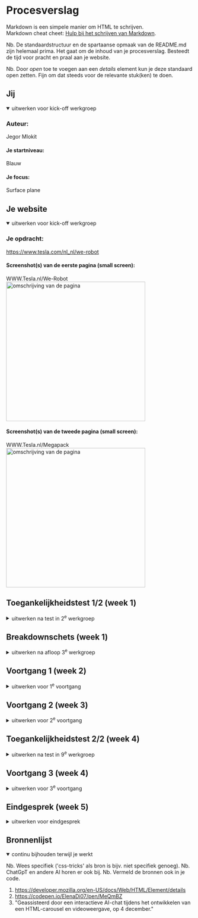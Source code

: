 # Procesverslag
Markdown is een simpele manier om HTML te schrijven.  
Markdown cheat cheet: [Hulp bij het schrijven van Markdown](https://github.com/adam-p/markdown-here/wiki/Markdown-Cheatsheet).

Nb. De standaardstructuur en de spartaanse opmaak van de README.md zijn helemaal prima. Het gaat om de inhoud van je procesverslag. Besteedt de tijd voor pracht en praal aan je website.

Nb. Door *open* toe te voegen aan een *details* element kun je deze standaard open zetten. Fijn om dat steeds voor de relevante stuk(ken) te doen.





## Jij

<details open>
  <summary>uitwerken voor kick-off werkgroep</summary>

  ### Auteur:
  Jegor Mlokit

  #### Je startniveau:
  Blauw

  #### Je focus:
  Surface plane
 
</details>





## Je website

<details open>
  <summary>uitwerken voor kick-off werkgroep</summary>

  ### Je opdracht:
  https://www.tesla.com/nl_nl/we-robot

  #### Screenshot(s) van de eerste pagina (small screen): 
  WWW.Tesla.nl/We-Robot
  <img src="readme-images/IMG_9972.JPG" width="375px" alt="omschrijving van de pagina">

  #### Screenshot(s) van de tweede pagina (small screen):
  WWW.Tesla.nl/Megapack
  <img src=readme-images/IMG_9974.JPG width="375px" alt="omschrijving van de pagina">
 
</details>



## Toegankelijkheidstest 1/2 (week 1)

<details>

<img src=  readme-images/IMG_9976.jpeg width="375px" alt="fotos toegangkelijksheidtest">
<img src= readme-images/IMG_9979.jpeg width="375px" alt="fotos toegangkelijksheidtest">
<img src=  readme-images/IMG_9980.jpeg width="375px" alt="fotos toegangkelijksheidtest">
<img src=  readme-images/IMG_9981.jpeg width="375px" alt="fotos toegangkelijksheidtest">
<img src=  readme-images/IMG_9982.jpeg width="375px" alt="fotos toegangkelijksheidtest">
<img src=  readme-images/IMG_9985.jpeg width="375px" alt="fotos toegangkelijksheidtest">




  <summary>uitwerken na test in 2<sup>e</sup> werkgroep</summary>

  ### Bevindingen
  Lijst met je bevindingen die in de test naar voren kwamen: Het eerste wat mij opviel toen ik de links afging is dat er al stond of ik ze al bezocht had of niet, dat was erg fijn. Ook was het fijn dat het aangaf of ik in de main was of in de footer, alleen was de main heel klein en stond er alleen dat er 'items' in de main stonden en niet wat de items waren, dat vond ik niet erg goed. Wel gaf het mooi aan als je bij een heading was aangekomen en dan ging het ook voorlezen wat er in de heading stond. 
  En wat mij het meest opviel is dat er een link was met 'skip to main content' dat was er fijn, want dan hoef je niet alles aanhoren en meteen zoeken wat je nodig hebt.

</details>



## Breakdownschets (week 1)

<details>
  
<summary>uitwerken na afloop 3<sup>e</sup> werkgroep</summary>

  ### de hele pagina: 
  <img src="readme-images/Screenshot 2024-12-04 at 08.55.48.png" width="375px" alt="breakdown van de hele pagina">
  <img src="readme-images/Screenshot 2024-12-04 at 08.56.24.png" width="375px" alt="breakdown van de hele pagina">
  <img src="readme-images/Screenshot 2024-12-04 at 08.56.39.png" width="375px" alt="breakdown van de hele pagina">

  ### dynamisch deel (bijv menu): 
  <img src="readme-images/Screenshot 2024-12-04 at 11.36.34.png" width="375px" alt="breakdown van een dynamisch deel">



</details>





## Voortgang 1 (week 2)

<details>
  <summary>uitwerken voor 1<sup>e</sup> voortgang</summary>

  ### Stand van zaken
Ik was niet aanwezig bij het eerste voortgangsgesprek. Dus ik had ook geen feedback gekregen.


  ### Agenda voor meeting
  samen met je groepje opstellen

  | student 1      | student 2          | student 3    | student 4        |
  | ---            | ---                | ---          | ---              |
  | dit bespreken  | en dit             | en ik dit    | en dan ik dat    |
  | en dat ook nog | dit als er tijd is | nog een punt | dit wil ik zeker |
  | ...            | ...                | ...          | ...              |


  ### Verslag van meeting
  hier na afloop snel de uitkomsten van de meeting vastleggen

  - punt 1
  - punt 2
  - nog een punt
  - ...

</details>





## Voortgang 2 (week 3)

<details>
  <summary>uitwerken voor 2<sup>e</sup> voortgang</summary>

  ### Stand van zaken
  Ik had niet zo veel. maar ik hoopte dat ik nog wel wat feedback zou kunnen ontvangen. en dat de vragen die ik had beantwoord kunnen worden.


  ### Agenda voor meeting
  samen met je groepje opstellen

  | student 1      | student 2          | student 3    | student 4        |
  | ---            | ---                | ---          | ---              |
  | dit bespreken  | en dit             | en ik dit    | en dan ik dat    |
  | en dat ook nog | dit als er tijd is | nog een punt | dit wil ik zeker |
  | ...            | ...                | ...          | ...              |


  ### Verslag van meeting
  hier na afloop snel de uitkomsten van de meeting vastleggen

  - Ik moet een main toevoegen in mijn code, want die had ik nog niet.
  - Werken aan de readme, want hij was nog leeg.
  - Ik moet wel nog veel doen.
  - een carousel toevoegen.
  - een video plaatsen op me page.
  - Menu toevoegen met behulp van detail summary.
  - links stylen met # ipv classes


</details>





## Toegankelijkheidstest 2/2 (week 4)

<details>
  <summary>uitwerken na test in 9<sup>e</sup> werkgroep</summary>

  ### Bevindingen
  Lijst met je bevindingen die in de test naar voren kwamen (geef ook aan wat er verbeterd is):

</details>





## Voortgang 3 (week 4)

<details>
  <summary>uitwerken voor 3<sup>e</sup> voortgang</summary>

  ### Stand van zaken
  Ik liep best ver achter met de opdracht, ik had ook een paar vragen waar ik graag antwoord op wilde dus ik had die voorbereid.


  ### Agenda voor meeting
  samen met je groepje opstellen

  | Jegor: Video embed
Twitter embedded
Anders korte versie

With van carousel 90%
Margin geven aan sections bottom

Kijken voor hover
Carousel hover

Text align start op form en de rest center.

Minder gebruik maken van classes
Footer css voor links

GitHub opruimen 
Map maken en daar alle images in doen

En maken tweede pagina 
       
  | Bas: AH logo was niet zichbaar op de website, ook vragen over de zoekbalk, omdat de zoekknop en het input field in elkaar zaten.              
  
  | Maya: Vragen hamburger menu 3 streepjes moet een kruisje worden. 
En hoe ze de tekst in de carousel plaatjes kan krijgen. Een golf bij haar footer moet bewegen       
  
  | Jasmine: Pijltjes bij de carousel, of dat erbij moet want op de echte site staan ze er wel. Het bol.com logo onderaan haar site werkt niet.        

        
         


  ### Verslag van meeting
  hier na afloop snel de uitkomsten van de meeting vastleggen

  - Ik moet nog heel veel doen.
  - 
  - 
  - 

</details>





## Eindgesprek (week 5)

<details>
  <summary>uitwerken voor eindgesprek</summary>

  ### Je uitkomst - karakteristiek screenshots:
  <img src="readme-images/dummy-plaatje.jpg" width="375px" alt="uitomst opdracht 1">


  ### Dit ging goed/Heb ik geleerd: 
  Korte omschrijving met plaatjes

  <img src="readme-images/dummy-plaatje.jpg" width="375px" alt="top">


  ### Dit was lastig/Is niet gelukt:
  Korte omschrijving met plaatjes

  <img src="readme-images/dummy-plaatje.jpg" width="375px" alt="bummer">
</details>





## Bronnenlijst

<details open>
  <summary>continu bijhouden terwijl je werkt</summary>

  Nb. Wees specifiek ('css-tricks' als bron is bijv. niet specifiek genoeg). 
  Nb. ChatGpT en andere AI horen er ook bij.
  Nb. Vermeld de bronnen ook in je code.

  1. https://developer.mozilla.org/en-US/docs/Web/HTML/Element/details
  2. https://codepen.io/ElenaDi07/pen/MeQmBZ
  3. "Geassisteerd door een interactieve AI-chat tijdens het ontwikkelen van een HTML-carousel en videoweergave, op 4 december."
     

</details>
